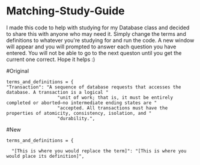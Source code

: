 # Matching-Study-Guide

I made this code to help with studying for my Database class and decided to share this with anyone who may need it. Simply change the terms and definitions to whatever you're studying for and run the code. A new window will appear and you will prompted to answer each question you have entered. You will not be able to go to the next queston until you get the current one correct. Hope it helps :)


#Original

    terms_and_definitions = {
    "Transaction": "A sequence of database requests that accesses the database. A transaction is a logical "
                       "unit of work; that is, it must be entirely completed or aborted—no intermediate ending states are "
                       "accepted. All transactions must have the properties of atomicity, consistency, isolation, and "
                       "durability.",
                   
#New

    terms_and_definitions = {

      "[This is where you would replace the term]": "[This is where you would place its definition]",
